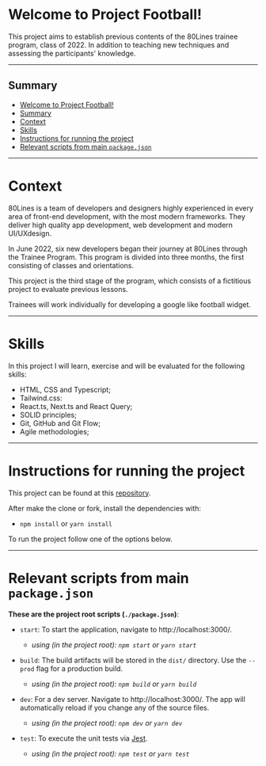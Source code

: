 # Welcome to Project Football!

This project aims to establish previous contents of the 80Lines trainee program, class of 2022.
In addition to teaching new techniques and assessing the participants' knowledge.

---

## Summary

- [Welcome to Project Football!](#welcome-to-project-football)
- [Summary](#summary)
- [Context](#context)
- [Skills](#skills)
- [Instructions for running the project](#instructions-for-running-the-project)
- [Relevant scripts from main `package.json`](#relevant-scripts-from-main-packagejson)

---

# Context

80Lines is a team of developers and designers highly experienced in every area of front-end development, with the most modern frameworks. They deliver high quality app development, web development and modern UI/UXdesign.

In June 2022, six new developers began their journey at 80Lines through the Trainee Program. This program is divided into three months, the first consisting of classes and orientations.

This project is the third stage of the program, which consists of a fictitious project to evaluate previous lessons.

Trainees will work individually for developing a google like football widget.

---

# Skills

In this project I will learn, exercise and will be evaluated for the following skills:

- HTML, CSS and Typescript;
- Tailwind.css:
- React.ts, Next.ts and React Query;
- SOLID principles;
- Git, GitHub and Git Flow;
- Agile methodologies;

---

# Instructions for running the project

This project can be found at this [repository](https://github.com/Arvo-palma/project-football).

After make the clone or fork, install the dependencies with:

- `npm install` or `yarn install`

To run the project follow one of the options below.

---

# Relevant scripts from main `package.json`

**These are the project root scripts (`./package.json`)**:

- `start`: To start the application, navigate to http://localhost:3000/.

  - _using (in the project root): `npm start` or `yarn start`_

- `build`: The build artifacts will be stored in the `dist/` directory. Use the `--prod` flag for a production build.

  - _using (in the project root): `npm build` or `yarn build`_

- `dev`: For a dev server. Navigate to http://localhost:3000/. The app will automatically reload if you change any of the source files.

  - _using (in the project root): `npm dev` or `yarn dev`_

- `test`: To execute the unit tests via [Jest](https://jestjs.io).
  - _using (in the project root): `npm test` or `yarn test`_
